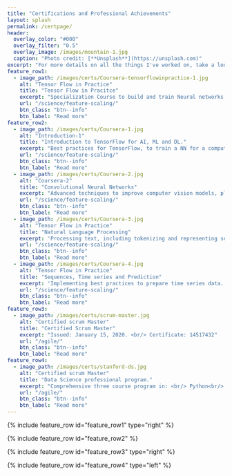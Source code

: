 ```yaml
---
title: "Certifications and Professional Achievements"
layout: splash
permalink: /certpage/
header:
  overlay_color: "#000"
  overlay_filter: "0.5"
  overlay_image: /images/mountain-1.jpg
  caption: "Photo credit: [**Unsplash**](https://unsplash.com)"
excerpt: "For more details on all the things I've worked on, take a look at my resume."
feature_row1:
  - image_path: /images/certs/Coursera-tensorflowinpractice-1.jpg
    alt: "Tensor Flow in Practice"
    title: "Tensor Flow in Pracitce"
    excerpt: "Specialization Course to build and train Neural networks, led by Laurence Moroney, AI Advocate of Google Brain.To add in TensorFlow Certification, coming soon! "
    url: "/science/feature-scaling/"
    btn_class: "btn--info"
    btn_label: "Read more"
feature_row2:
  - image_path: /images/certs/Coursera-1.jpg
    alt: "Introduction-1"
    title: "Introduction to TensorFlow for AI, ML and DL."
    excerpt: "Best practices for TensorFlow, to train a NN for a computer vision application."
    url: "/science/feature-scaling/"
    btn_class: "btn--info"
    btn_label: "Read more" 
  - image_path: /images/certs/Coursera-2.jpg
    alt: "Coursera-2"
    title: "Convolutional Neural Networks"
    excerpt: "Advanced techniques to improve computer vision models, plotting loss and accuracy and exploring strategies to prevent overfitting, including augmentation and dropout. "
    url: "/science/feature-scaling/"
    btn_class: "btn--info"
    btn_label: "Read more"  
  - image_path: /images/certs/Coursera-3.jpg
    alt: "Tensor Flow in Practice"
    title: "Natural Language Processing"
    excerpt: 'Processing text, including tokenizing and representing sentences as vectors. Applying RNNs, GRUs and LSTMs in TF.'
    url: "/science/feature-scaling/"
    btn_class: "btn--info"
    btn_label: "Read more"
  - image_path: /images/certs/Coursera-4.jpg
    alt: "Tensor Flow in Practice"
    title: "Sequences, Time series and Prediction"
    excerpt: 'Implementing best practices to prepare time series data. Exploring RNNs and 1D ConvNets for prediction.'
    url: "/science/feature-scaling/"
    btn_class: "btn--info"
    btn_label: "Read more"
feature_row3:
  - image_path: /images/certs/scrum-master.jpg
    alt: "Certified scrum Master"
    title: "Certified Scrum Master"
    excerpt: "Issued: January 15, 2020. <br/> Certificate: 14517432"
    url: "/agile/"
    btn_class: "btn--info"
    btn_label: "Read more"
feature_row4:
  - image_path: /images/certs/stanford-ds.jpg
    alt: "Certified scrum Master"
    title: "Data Science professional program."
    excerpt: "Comprehensive three course program in: <br/> Python<br/> Statistics <br/> R Programming"
    url: "/agile/"
    btn_class: "btn--info"
    btn_label: "Read more"
---
```


{% include feature_row id="feature_row1" type="right" %}

{% include feature_row id="feature_row2" %}

{% include feature_row id="feature_row3" type="right" %}

{% include feature_row id="feature_row4" type="left" %}

